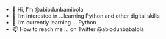 - 👋 Hi, I’m @abiodunbamibola
- 👀 I’m interested in ...learning Python  and other digital skills 
- 🌱 I’m currently learning ... Python 
- 📫 How to reach me ... on Twitter @abiodunbabalola

<!---
abiodunbamibola/abiodunbamibola is a ✨ special ✨ repository because its `README.md` (this file) appears on your GitHub profile.
You can click the Preview link to take a look at your changes.
--->
